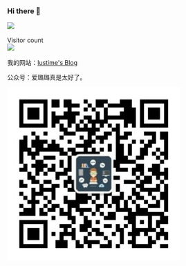 ### Hi there 👋 

<img src="https://github-readme-stats.vercel.app/api?username=lustime&show_icons=true&theme=Gradient" width="450px">
<p align="auto"> 
  Visitor count<br>
  <img src="https://profile-counter.glitch.me/lustime/count.svg" />
</p>

我的网站：[lustime's Blog](https://blog.lustime.top/)

公众号：爱璐璐真是太好了。

<img width="400px" align="auto" src="https://github.com/lustime/lustime/blob/6932eb659319bf919cc49fe3214c6a0cd3172deb/weixin.jpg">
